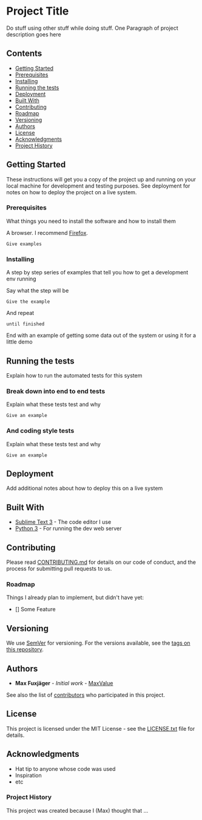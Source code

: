 # Project Title

Do stuff using other stuff while doing stuff. One Paragraph of project description goes here

## Contents
* [Getting Started](#getting-started)
*    [Prerequisites](#prerequisites)
*    [Installing](#installing)
* [Running the tests](#running-the-tests)
* [Deployment](#deployment)
* [Built With](#built-with)
* [Contributing](#contributing)
*    [Roadmap](#roadmap)
* [Versioning](#versioning)
* [Authors](#authors)
* [License](#license)
* [Acknowledgments](#acknowledgments)
*    [Project History](#project-history)

## Getting Started

These instructions will get you a copy of the project up and running on your local machine for development and testing purposes. See deployment for notes on how to deploy the project on a live system.

### Prerequisites

What things you need to install the software and how to install them

A browser. I recommend [Firefox](https://www.mozilla.org/en-US/firefox/new/).

```
Give examples
```

### Installing

A step by step series of examples that tell you how to get a development env running

Say what the step will be

```
Give the example
```

And repeat

```
until finished
```

End with an example of getting some data out of the system or using it for a little demo

## Running the tests

Explain how to run the automated tests for this system

### Break down into end to end tests

Explain what these tests test and why

```
Give an example
```

### And coding style tests

Explain what these tests test and why

```
Give an example
```

## Deployment

Add additional notes about how to deploy this on a live system

## Built With

* [Sublime Text 3](https://www.sublimetext.com/) - The code editor I use
* [Python 3](https://www.sublimetext.com/) - For running the dev web server

## Contributing

Please read [CONTRIBUTING.md](https://gist.github.com/PurpleBooth/b24679402957c63ec426) for details on our code of conduct, and the process for submitting pull requests to us.

### Roadmap
Things I already plan to implement, but didn't have yet:
- [] Some Feature

## Versioning

We use [SemVer](http://semver.org/) for versioning. For the versions available, see the [tags on this repository](https://github.com/your/project/tags).

## Authors

* **Max Fuxjäger** - *Initial work* - [MaxValue](https://github.com/MaxValue)

See also the list of [contributors](https://github.com/your/project/contributors) who participated in this project.

## License

This project is licensed under the MIT License - see the [LICENSE.txt](LICENSE.txt) file for details.

## Acknowledgments

* Hat tip to anyone whose code was used
* Inspiration
* etc

### Project History
This project was created because I (Max) thought that ...
